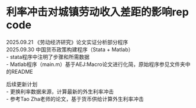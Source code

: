 # 利率冲击对城镇劳动收入差距的影响rep code

2025.09.21 《劳动经济研究》论文实证分析部分程序  
2025.09.30 中国货币政策构建程序（Stata + Matlab）  
                 - stata程序中注明了步骤和所需数据  
                 - Matlab程序（main.m）基于AEJ:Macro论文进行化简，原始程序参见文件夹中的README  

后续更新计划  
    - 更换利率数据来源，计算最新的外生利率冲击  
    - 参考Tao Zha老师的论文，基于货币供给计算外生利率冲击  
